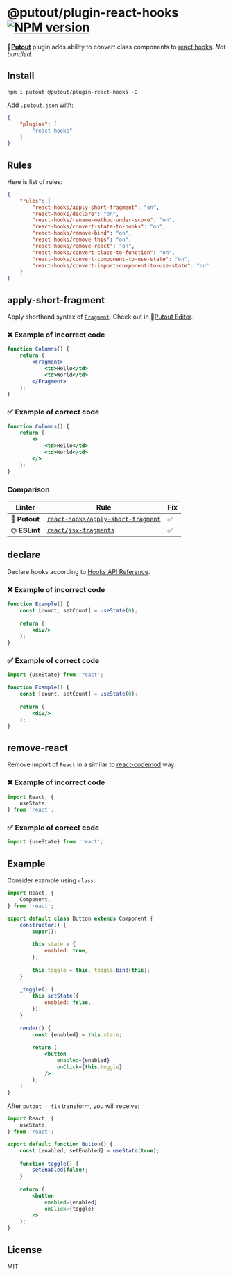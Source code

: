 # @putout/plugin-react-hooks [![NPM version][NPMIMGURL]][NPMURL]

[NPMIMGURL]: https://img.shields.io/npm/v/@putout/plugin-react-hooks.svg?style=flat&longCache=true
[NPMURL]: https://npmjs.org/package/@putout/plugin-react-hooks "npm"

🐊[**Putout**](https://github.com/coderaiser/putout) plugin adds ability to convert class components to [react hooks](https://reactjs.org/docs/hooks-intro.html). *Not bundled*.

## Install

```
npm i putout @putout/plugin-react-hooks -D
```

Add `.putout.json` with:

```json
{
    "plugins": [
        "react-hooks"
    ]
}
```

## Rules

Here is list of rules:

```json
{
    "rules": {
        "react-hooks/apply-short-fragment": "on",
        "react-hooks/declare": "on",
        "react-hooks/rename-method-under-score": "on",
        "react-hooks/convert-state-to-hooks": "on",
        "react-hooks/remove-bind": "on",
        "react-hooks/remove-this": "on",
        "react-hooks/remove-react": "on",
        "react-hooks/convert-class-to-function": "on",
        "react-hooks/convert-component-to-use-state": "on",
        "react-hooks/convert-import-component-to-use-state": "on"
    }
}
```

## apply-short-fragment

Apply shorthand syntax of [`Fragment`](https://reactjs.org/docs/fragments.html#short-syntax).
Check out in 🐊[Putout Editor](https://putout.cloudcmd.io/#/gist/c809eeaa9d7e8e11e14ad2df7eaad8bf/0ee504f4dd52bfa48ffeda2de7b919ec30550e4b).

### ❌ Example of incorrect code

```jsx
function Columns() {
    return (
        <Fragment>
            <td>Hello</td>
            <td>World</td>
        </Fragment>
    );
}
```

### ✅ Example of correct code

```jsx
function Columns() {
    return (
        <>
            <td>Hello</td>
            <td>World</td>
        </>
    );
}
```

### Comparison

Linter | Rule | Fix
--------|-------|------------|
🐊 **Putout** | [`react-hooks/apply-short-fragment`](https://github.com/coderaiser/putout/tree/master/packages/plugin-react-hooks#apply-short-fragment) | ✅
⏣ **ESLint** | [`react/jsx-fragments`](https://github.com/jsx-eslint/eslint-plugin-react/blob/master/docs/rules/jsx-fragments.md) | ✅

## declare

Declare hooks according to [Hooks API Reference](https://reactjs.org/docs/hooks-reference.html).

### ❌ Example of incorrect code

```jsx
function Example() {
    const [count, setCount] = useState(0);
    
    return (
        <div/>
    );
}
```

### ✅ Example of correct code

```jsx
import {useState} from 'react';

function Example() {
    const [count, setCount] = useState(0);
    
    return (
        <div/>
    );
}
```

## remove-react

Remove import of `React` in a similar to [react-codemod](https://github.com/reactjs/react-codemod#update-react-imports) way.

### ❌ Example of incorrect code

```jsx
import React, {
    useState,
} from 'react';
```

### ✅ Example of correct code

```jsx
import {useState} from 'react';
```

## Example

Consider example using `class`:

```jsx
import React, {
    Component,
} from 'react';

export default class Button extends Component {
    constructor() {
        super();
        
        this.state = {
            enabled: true,
        };
        
        this.toggle = this._toggle.bind(this);
    }
    
    _toggle() {
        this.setState({
            enabled: false,
        });
    }
    
    render() {
        const {enabled} = this.state;
        
        return (
            <button
                enabled={enabled}
                onClick={this.toggle}
            />
        );
    }
}
```

After `putout --fix` transform, you will receive:

```jsx
import React, {
    useState,
} from 'react';

export default function Button() {
    const [enabled, setEnabled] = useState(true);
    
    function toggle() {
        setEnabled(false);
    }
    
    return (
        <button
            enabled={enabled}
            onClick={toggle}
        />
    );
}
```

## License

MIT
